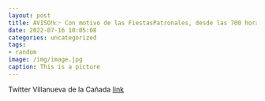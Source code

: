 ```yaml
---
layout: post
title: AVISO‼️👉 Con motivo de las FiestasPatronales, desde las 700 horas del lunes 18 de julio  hasta las 1500 horas del miércoles 2...
date: 2022-07-16 10:05:08
categories: uncategorized
tags:
- random
image: /img/image.jpg
caption: This is a picture
---
```

Twitter Villanueva de la Cañada [link](https://twitter.com/AytoVDLCanada/status/1548240769709838336)
